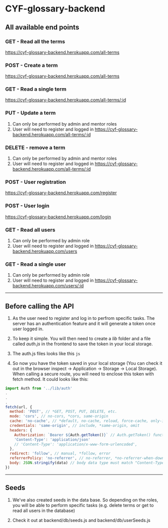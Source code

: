 # CYF-glossary-backend



## All available end points

### GET - Read all the terms
https://cyf-glossary-backend.herokuapp.com/all-terms


### POST - Create a term 
https://cyf-glossary-backend.herokuapp.com/all-terms


### GET - Read a single term
https://cyf-glossary-backend.herokuapp.com/all-terms/:id


### PUT - Update a term 
1. Can only be performed by admin and mentor roles
2. User will need to register and logged in
https://cyf-glossary-backend.herokuapp.com/all-terms/:id


### DELETE - remove a term
1. Can only be performed by admin and mentor roles
2. User will need to register and logged in
https://cyf-glossary-backend.herokuapp.com/all-terms/:id


### POST - User registration
https://cyf-glossary-backend.herokuapp.com/register


### POST - User login
https://cyf-glossary-backend.herokuapp.com/login


### GET - Read all users
1. Can only be performed by admin role
2. User will need to register and logged in
https://cyf-glossary-backend.herokuapp.com/users


### GET - Read a single user
1. Can only be performed by admin role
2. User will need to register and logged in
https://cyf-glossary-backend.herokuapp.com/users/:id


---

## Before calling the API

1. As the user need to register and log in to perfrom specific tasks. The server has an authentication feature and it will generate a token once user logged in.

2. To keep it simple. You will then need to create a *lib* folder and a file called *auth.js* in the frontend to save the token in your local storage.

3. The auth.js files looks like this
```js```

4. So now you have the token saved in your local storage (You can check it out in the browser inspect -> Application -> Storage -> Local Storage). When calling a secure route, you will need to enclose this token with fetch method. It could looks like this:
```js
import Auth from '../lib/auth'
.
.
.
fetch(url, {
  method: 'POST', // *GET, POST, PUT, DELETE, etc.
  mode: 'cors', // no-cors, *cors, same-origin
  cache: 'no-cache', // *default, no-cache, reload, force-cache, only-if-cached
  credentials: 'same-origin', // include, *same-origin, omit
  headers: {
    Authorization: `Bearer ${Auth.getToken()}` // Auth.getToken() function will return localStorage.getItem('token')
    'Content-Type': 'application/json'
    // 'Content-Type': 'application/x-www-form-urlencoded',
  },
  redirect: 'follow', // manual, *follow, error
  referrerPolicy: 'no-referrer', // no-referrer, *no-referrer-when-downgrade, origin, origin-when-cross-origin, same-origin, strict-origin, strict-origin-when-cross-origin, unsafe-url
  body: JSON.stringify(data) // body data type must match "Content-Type" header
})
```

---

## Seeds

1. We've also created seeds in the data base. So depending on the roles, you will be able to perform specific tasks (e.g. delete terms or get to read all users in the database)

2. Check it out at backend/db/seeds.js and backend/db/userSeeds.js
